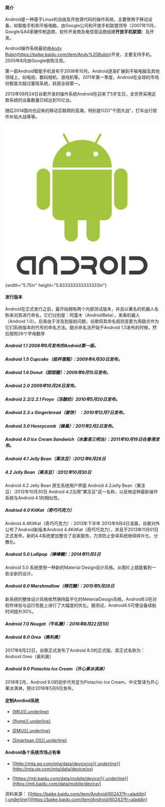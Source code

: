 #### 简介

Android是一种基于Linux的自由及开放源代码的操作系统，主要使用于移动设备，如智能手机和平板电脑，由Google公司和开放手机联盟领导（2007年11月，Google与84家硬件制造商、软件开发商及电信营运商组建**开放手机联盟**）及开发。

Android操作系统最初由<u>Andy</u>
<u>Rubin</u>(https://baike.baidu.com/item/Andy%20Rubin)开发，主要支持手机。2005年8月由Google收购注资。

第一部Android智能手机发布于2008年10月。Android逐渐扩展到平板电脑及其他领域上，如电视、数码相机、游戏机等。2011年第一季度，Android在全球的市场份额首次超过塞班系统，跃居全球第一。

2013年09月24日谷歌开发的操作系统Android在迎来了5岁生日，全世界采用这款系统的设备数量已经达到10亿台。

随后2014国内也迎来的移动互联网的高潮，特别是O2O"千团大战"，打车出行软件补贴大战等等。

![image](1.漫谈Andriod系统.files/image001.png){width="5.75in" height="5.833333333333333in"}

#### 发行版本

Android在正式发行之前，最开始拥有两个内部测试版本，并且以著名的机器人名称来对其进行命名，它们分别是：阿童木（AndroidBeta），发条机器人（Android
1.0）。后来由于涉及到版权问题，谷歌将其命名规则变更为用甜点作为它们系统版本的代号的命名方法。甜点命名法开始于Android
1.5发布的时候，然后按照26个字母数序

##### Android 1.1 2008年9月发布的Android第一版。

##### Android 1.5 Cupcake（纸杯蛋糕）：2009年4月30日发布。

##### Android 1.6 Donut（甜甜圈）：2009年9月15日发布。

##### Android 2.0 2009年10月26日发布。

##### Android 2.2/2.2.1 Froyo（冻酸奶）2010年5月20日发布。

##### Android 2.3.x Gingerbread（姜饼） ：2010年12月7日发布。

##### Android 3.0 Honeycomb（蜂巢）：2011年2月2日发布。

##### Android 4.0 Ice Cream Sandwich（冰激凌三明治）：2011年10月19日在香港发布。

##### Android 4.1 Jelly Bean（果冻豆）:2012年6月28日

##### 4.2 Jelly Bean（果冻豆）:2012年10月30日

Android 4.2 Jelly Bean 原生系统用户界面 Android 4.2Jelly
Bean（果冻豆）:2012年10月30日 Android
4.2沿用"果冻豆"这一名称，以反映这种最新操作系统与Android 4.1的相似性。

##### Andriod 4.0 KitKat（奇巧巧克力）

Android 4.4KitKat（奇巧巧克力）: 2013年下半年
2013年9月4日凌晨，谷歌对外公布了Android新版本Android
4.4KitKat（奇巧巧克力），并且于2013年11月01日正式发布，新的4.4系统更加整合了自家服务，力求防止安卓系统继续碎片化、分散化。

##### Android 5.0 Lollipop（棒棒糖）：2014年11月3日

Android 5.0 系统使用一种新的Material
Design设计风格。从图片上就能看到一些全新的设计。

##### Android 6.0 Marshmallow（棉花糖）：2015年5月28日

新系统的整体设计风格依然保持扁平化的MeterialDesign风格。Android6.0在对软件体验与运行性能上进行了大幅度的优化。据测试，Android6.0可使设备续航时间提升30%。

##### Android 7.0 Nougat（牛轧糖）：2016年8月22日\[10\]

##### Android 8.0 Oreo（奥利奥）

2017年8月22日，谷歌正式发布了Android 8.0的正式版，其正式名称为：Android
Oreo（奥利奥）

##### Android 9.0 Pistachio Ice Cream（开心果冰淇淋）

2018年2月，Android 9.0的初步代号定为Pistachio Ice
Cream，中文暂译为开心果冰淇淋，预计2018年5月9日发布。

#### 定制Anrdiod系统

-   [[MIUI]{.underline}](http://www.miui.com)

-   [[flyme]{.underline}](https://www.flyme.cn)

-   [[EMUI]{.underline}](https://www.emui.com/cn/EMUI8.0)

-   [[Smartisan OS]{.underline}](https://www.smartisan.com/os/#/4-x)

#### Android各个系统市场占有率

-   [[http://mta.qq.com/mta/data/device/os]{.underline}](http://mta.qq.com/mta/data/device/os)

-   [[https://mtj.baidu.com/data/mobile/device/]{.underline}](https://mtj.baidu.com/data/mobile/device/)

资料来源： [[https://baike.baidu.com/item/Android/60243?fr=aladdin]{.underline}](https://baike.baidu.com/item/Android/60243?fr=aladdin)
